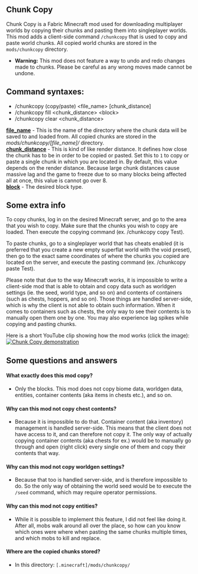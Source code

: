## Chunk Copy
Chunk Copy is a Fabric Minecraft mod used for downloading multiplayer worlds by copying their chunks and pasting them into singleplayer worlds. This mod adds a client-side command `/chunkcopy` that is used to copy and paste world chunks. All copied world chunks are stored in the `mods/chunkcopy` directory.  
  
- **Warning:** This mod does not feature a way to undo and redo changes made to chunks. Please be careful as any wrong moves made cannot be undone.

## Command syntaxes:
- /chunkcopy (copy/paste) &lt;file_name&gt; [chunk_distance]
- /chunkcopy fill &lt;chunk_distance&gt; &lt;block&gt;
- /chunkcopy clear &lt;chunk_distance&gt;
  
<ins><b>file_name</b></ins> - This is the name of the directory where the chunk data will be saved to and loaded from. All copied chunks are stored in the <i>mods/chunkcopy/[file_name]/</i> directory.<br/>
<ins><b>chunk_distance</b></ins> - This is kind of like render distance. It defines how close the chunk has to be in order to be copied or pasted. Set this to `1` to copy or paste a single chunk in which you are located in. By default, this value depends on the render distance. Because large chunk distances cause massive lag and the game to freeze due to so many blocks being affected all at once, this value is cannot go over 8.<br/>
<ins><b>block</b></ins> - The desired block type.<br/>

## Some extra info
To copy chunks, log in on the desired Minecraft server, and go to the area that you wish to copy. Make sure that the chunks you wish to copy are loaded. Then execute the copying command (ex. /chunkcopy copy Test).  
  
To paste chunks, go to a singleplayer world that has cheats enabled (it is preferred that you create a new empty superflat world with the void preset), then go to the exact same coordinates of where the chunks you copied are located on the server, and execute the pasting command (ex. /chunkcopy paste Test).  
  
Please note that due to the way Minecraft works, it is impossible to write a client-side mod that is able to obtain and copy data such as worldgen settings (ie. the seed, world type, and so on) and contents of containers (such as chests, hoppers, and so on). Those things are handled server-side, which is why the client is not able to obtain such information. When it comes to containers such as chests, the only way to see their contents is to manually open them one by one. You may also experience lag spikes while copying and pasting chunks.  
  
Here is a short YouTube clip showing how the mod works (click the image):<br/>
[![Chunk Copy demonstration](https://img.youtube.com/vi/mg6rYM5OuMg/0.jpg)](https://www.youtube.com/watch?v=mg6rYM5OuMg)

## Some questions and answers

#### What exactly does this mod copy?
* Only the blocks. This mod does not copy biome data, worldgen data, entities, container contents (aka items in chests etc.), and so on.

#### Why can this mod not copy chest contents?
* Because it is impossible to do that. Container content (aka inventory) management is handled server-side. This means that the client does not have access to it, and can therefore not copy it. The only way of actually copying container contents (aka chests for ex.) would be to manually go through and open (right click) every single one of them and copy their contents that way.

#### Why can this mod not copy worldgen settings?
* Because that too is handled server-side, and is therefore impossible to do. So the only way of obtaining the world seed would be to execute the `/seed` command, which may require operator permissions.

#### Why can this mod not copy entities?
* While it is possible to implement this feature, I did not feel like doing it. After all, mobs walk around all over the place, so how can you know which ones were where when pasting the same chunks multiple times, and which mobs to kill and replace.

#### Where are the copied chunks stored?
* In this directory: `[.minecraft]/mods/chunkcopy/`
